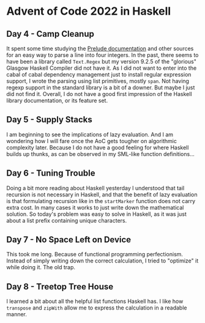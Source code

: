 # Advent of Code 2022 in Haskell

## Day 4 - Camp Cleanup

It spent some time studying the [Prelude documentation](https://downloads.haskell.org/ghc/latest/docs/libraries/base-4.17.0.0/Prelude.html)
and other sources for an easy way to parse a line into four integers. In the past, there seems to have been
a library called `Text.Regex` but my version 9.2.5 of the "glorious" Glasgow Haskell Compiler did not have it.
As I did not want to enter into the cabal of cabal dependency management just to install regular expression support,
I wrote the parsing using list primitives, mostly `span`. Not having regexp support in the standard library is
a bit of a downer. But maybe I just did not find it. Overall, I do not have a good first impression of the
Haskell library documentation, or its feature set.

## Day 5 - Supply Stacks

I am beginning to see the implications of lazy evaluation. And I am wondering how I will fare once the
AoC gets tougher on algorithmic complexity later. Because I do not have a good feeling for where Haskell builds
up thunks, as can be observed in my SML-like function definitions...

## Day 6 - Tuning Trouble

Doing a bit more reading about Haskell yesterday I understood that tail recursion is not necessary in Haskell,
and that the benefit of lazy evaluation is that formulating recursion like in the `startMarker` function
does not carry extra cost. In many cases it works to just write down the mathematical solution. So today's
problem was easy to solve in Haskell, as it was just about a list prefix containing unique characters.

## Day 7 - No Space Left on Device

This took me long. Because of functional programming perfectionism. Instead of simply writing down the
correct calculation, I tried to "optimize" it while doing it. The old trap.

## Day 8 - Treetop Tree House

I learned a bit about all the helpful list functions Haskell has. I like how `transpose` and `zipWith` allow
me to express the calculation in a readable manner.